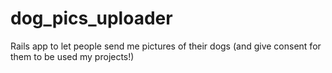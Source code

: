 # dog_pics_uploader
Rails app to let people send me pictures of their dogs (and give consent for them to be used my projects!)

